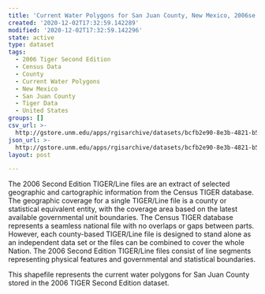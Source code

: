 ```yaml
---
title: 'Current Water Polygons for San Juan County, New Mexico, 2006se TIGER'
created: '2020-12-02T17:32:59.142289'
modified: '2020-12-02T17:32:59.142296'
state: active
type: dataset
tags:
  - 2006 Tiger Second Edition
  - Census Data
  - County
  - Current Water Polygons
  - New Mexico
  - San Juan County
  - Tiger Data
  - United States
groups: []
csv_url: >-
  http://gstore.unm.edu/apps/rgisarchive/datasets/bcfb2e90-8e3b-4821-b5fe-c18fc2753273/tgr2006se_sanj_wat.derived.csv
json_url: >-
  http://gstore.unm.edu/apps/rgisarchive/datasets/bcfb2e90-8e3b-4821-b5fe-c18fc2753273/tgr2006se_sanj_wat.derived.json
layout: post

---
```

The 2006 Second Edition TIGER/Line files are an extract of selected geographic and cartographic information from the Census TIGER database.  The geographic coverage for a single TIGER/Line file is a county or statistical equivalent entity, with the coverage area based on the latest available governmental unit boundaries. The Census TIGER database represents a seamless national file with no overlaps or gaps between parts.  However, each county-based TIGER/Line file is designed to stand alone as an independent data set or the files can be combined to cover the whole Nation.  The 2006 Second Edition  TIGER/Line files consist of line segments representing physical features and governmental and statistical boundaries.  

This shapefile represents the current water polygons for San Juan County stored in the 2006 TIGER Second Edition dataset.

